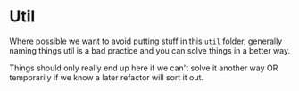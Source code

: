 # Util

Where possible we want to avoid putting stuff in this `util` folder, generally naming things util is a bad practice and you can solve things in a better way.

Things should only really end up here if we can't solve it another way OR temporarily if we know a later refactor will sort it out.
